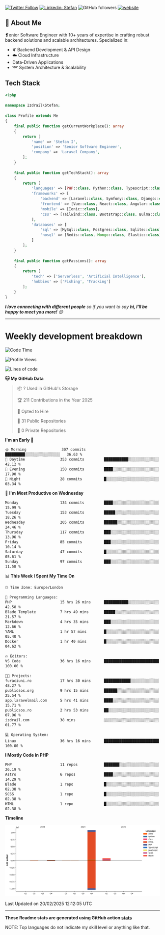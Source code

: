 [![Twitter Follow](https://img.shields.io/twitter/follow/thephpteacher?label=Follow)](https://twitter.com/intent/follow?screen_name=thephpteacher)
[![Linkedin: Stefan](https://img.shields.io/badge/izdrail-blue?style=flat-square&logo=Linkedin&logoColor=white&link=https://www.linkedin.com/in/izdrail/)](https://www.linkedin.com/in/izdrail/)
![GitHub followers](https://img.shields.io/github/followers/izdrail?label=Follow&style=social)
[![website](https://img.shields.io/badge/Website-46a2f1.svg?&style=flat-square&logo=Google-Chrome&logoColor=white&link=https://izdrail.com/)](https://izdrail.com/)

## 🚀 About Me
❡enior Software Engineer with 10+ years of expertise in crafting robust backend solutions and scalable architectures. 
Specialized in:

- ❦ Backend Development & API Design
- ☁️ Cloud Infrastructure
-  Data-Driven Applications
- ➿ System Architecture & Scalability

## Tech Stack

```php
<?php

namespace Izdrail\Stefan;

class Profile extends Me
{
    final public function getCurrentWorkplace(): array
    {
        return [
            'name' => 'Stefan I',
            'position' => 'Senior Software Engineer',
            'company' => 'Laravel Company',
        ];
    }
    
    final public function getTechStack(): array
    {
        return [
            'languages' => [PHP::class, Python::class, Typescript::class],
            'frameworks' => [
                'backend' => [Laravel::class, Symfony::class, Django::class, FastApi::class],
                'frontend' => [Vue::class, React::class, Angular::class],
                'mobile' => [Ionic::class],
                'css' => [Tailwind::class, Bootstrap::class, Bulma::class]
            ],
            'databases' => [
                'sql' => [MySql::class, Postgres::class, Sqlite::class],
                'nosql' => [Redis::class, Mongo::class, Elastic::class]
            ]
        ];
    }

    final public function getPassions(): array
    {
        return [
            'tech' => ['Serverless', 'Artificial Intelligence'],
            'hobbies' => ['Fishing', 'Tracking']
        ];
    }
}
```
 <em><b>I love connecting with different people</b> so if you want to say <b>hi, I'll be happy to meet you more!</b> 😊</em>


---
# Weekly development breakdown
<!--START_SECTION:waka-->
![Code Time](http://img.shields.io/badge/Code%20Time-1%2C071%20hrs%2036%20mins-blue)

![Profile Views](http://img.shields.io/badge/Profile%20Views-3-blue)

![Lines of code](https://img.shields.io/badge/From%20Hello%20World%20I%27ve%20Written-12.0%20million%20lines%20of%20code-blue)

**🐱 My GitHub Data** 

> 📦 ? Used in GitHub's Storage 
 > 
> 🏆 211 Contributions in the Year 2025
 > 
> 💼 Opted to Hire
 > 
> 📜 31 Public Repositories 
 > 
> 🔑 0 Private Repositories 
 > 
**I'm an Early 🐤** 

```text
🌞 Morning                307 commits         █████████░░░░░░░░░░░░░░░░   36.63 % 
🌆 Daytime                353 commits         ███████████░░░░░░░░░░░░░░   42.12 % 
🌃 Evening                150 commits         ████░░░░░░░░░░░░░░░░░░░░░   17.90 % 
🌙 Night                  28 commits          █░░░░░░░░░░░░░░░░░░░░░░░░   03.34 % 
```
📅 **I'm Most Productive on Wednesday** 

```text
Monday                   134 commits         ████░░░░░░░░░░░░░░░░░░░░░   15.99 % 
Tuesday                  153 commits         █████░░░░░░░░░░░░░░░░░░░░   18.26 % 
Wednesday                205 commits         ██████░░░░░░░░░░░░░░░░░░░   24.46 % 
Thursday                 117 commits         ███░░░░░░░░░░░░░░░░░░░░░░   13.96 % 
Friday                   85 commits          ███░░░░░░░░░░░░░░░░░░░░░░   10.14 % 
Saturday                 47 commits          █░░░░░░░░░░░░░░░░░░░░░░░░   05.61 % 
Sunday                   97 commits          ███░░░░░░░░░░░░░░░░░░░░░░   11.58 % 
```


📊 **This Week I Spent My Time On** 

```text
🕑︎ Time Zone: Europe/London

💬 Programming Languages: 
PHP                      15 hrs 26 mins      ███████████░░░░░░░░░░░░░░   42.58 % 
Blade Template           7 hrs 49 mins       █████░░░░░░░░░░░░░░░░░░░░   21.57 % 
Markdown                 4 hrs 35 mins       ███░░░░░░░░░░░░░░░░░░░░░░   12.66 % 
YAML                     1 hr 57 mins        █░░░░░░░░░░░░░░░░░░░░░░░░   05.40 % 
Docker                   1 hr 40 mins        █░░░░░░░░░░░░░░░░░░░░░░░░   04.62 % 

🔥 Editors: 
VS Code                  36 hrs 16 mins      █████████████████████████   100.00 % 

🐱‍💻 Projects: 
furaciuni.ro             17 hrs 30 mins      ████████████░░░░░░░░░░░░░   48.27 % 
publicsos.org            9 hrs 15 mins       ██████░░░░░░░░░░░░░░░░░░░   25.54 % 
app.laravelmail.com      5 hrs 41 mins       ████░░░░░░░░░░░░░░░░░░░░░   15.71 % 
publicsos.ro             2 hrs 53 mins       ██░░░░░░░░░░░░░░░░░░░░░░░   07.96 % 
izdrail.com              38 mins             ░░░░░░░░░░░░░░░░░░░░░░░░░   01.77 % 

💻 Operating System: 
Linux                    36 hrs 16 mins      █████████████████████████   100.00 % 
```

**I Mostly Code in PHP** 

```text
PHP                      11 repos            ███████░░░░░░░░░░░░░░░░░░   26.19 % 
Astro                    6 repos             ████░░░░░░░░░░░░░░░░░░░░░   14.29 % 
Blade                    1 repo              █░░░░░░░░░░░░░░░░░░░░░░░░   02.38 % 
SCSS                     1 repo              █░░░░░░░░░░░░░░░░░░░░░░░░   02.38 % 
HTML                     1 repo              █░░░░░░░░░░░░░░░░░░░░░░░░   02.38 % 
```



**Timeline**

![Lines of Code chart](https://raw.githubusercontent.com/izdrail/izdrail/master/assets/bar_graph.png)


 Last Updated on 20/02/2025 12:12:05 UTC
<!--END_SECTION:waka-->

---


**These Readme stats are generated using GitHub action [stats](https://github.com/izdrail/stats)**

NOTE: Top languages do not indicate my skill level or anything like that. 
